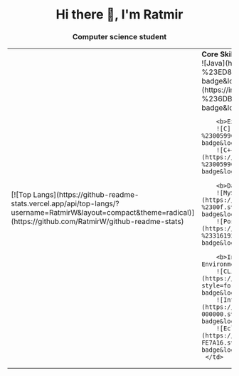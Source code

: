 <h1 align="center">Hi there 👋, I'm Ratmir</h1>
<!--<img src="https://github.com/RatmirW/RatmirW/raw/main/images/Hi.gif" height="32"/></h1>-->
<h3 align="center">Computer science student</h3>

<table>
  <tr>
    <td><a>[![Top Langs](https://github-readme-stats.vercel.app/api/top-langs/?username=RatmirW&layout=compact&theme=radical)](https://github.com/RatmirW/github-readme-stats)</a></td>
    <td>
        <b>Core Skills</b><br>
        ![Java](https://img.shields.io/badge/java-%23ED8B00.svg?style=for-the-badge&logo=java&logoColor=white)
        ![Spring](https://img.shields.io/badge/spring-%236DB33F.svg?style=for-the-badge&logo=spring&logoColor=white)<br>
  
        <b>Extra skills</b><br>
        ![C](https://img.shields.io/badge/c-%2300599C.svg?style=for-the-badge&logo=c&logoColor=white)
        ![C++](https://img.shields.io/badge/c++-%2300599C.svg?style=for-the-badge&logo=c%2B%2B&logoColor=white)<br>
  
        <b>Data Base</b><br>
        ![MySQL](https://img.shields.io/badge/mysql-%2300f.svg?style=for-the-badge&logo=mysql&logoColor=white)
        ![Postgres](https://img.shields.io/badge/postgres-%23316192.svg?style=for-the-badge&logo=postgresql&logoColor=white)<br>
 
        <b>Integrated Development Environment</b><br>
        ![CLion](https://img.shields.io/badge/CLion-black?style=for-the-badge&logo=clion&logoColor=white)
        ![IntelliJ IDEA](https://img.shields.io/badge/IntelliJIDEA-000000.svg?style=for-the-badge&logo=intellij-idea&logoColor=white)
        ![Eclipse](https://img.shields.io/badge/Eclipse-FE7A16.svg?style=for-the-badge&logo=Eclipse&logoColor=white)
     </td>
  </tr>
  </table>
  </body>
  </html>
<!--![Top Langs](https://github-readme-stats.vercel.app/api/top-langs/?username=RatmirW&layout=&card_width=495&theme=radical)<br>-->
<!--[![Top Langs](https://github-readme-stats.vercel.app/api/top-langs/?username=RatmirW&theme=radical)](https://github.com/RatmirW/github-readme-stats)-->
<!--![](https://github-profile-summary-cards.vercel.app/api/cards/repos-per-language?username=RatmirW&theme=radical)-->
 



<!--
**RatmirW/RatmirW** is a ✨ _special_ ✨ repository because its `README.md` (this file) appears on your GitHub profile.

Here are some ideas to get you started:

- 🔭 I’m currently working on ...
- 🌱 I’m currently learning ...
- 👯 I’m looking to collaborate on ...
- 🤔 I’m looking for help with ...
- 💬 Ask me about ...
- 📫 How to reach me: ...
- 😄 Pronouns: ...
- ⚡ Fun fact: ...
-->
